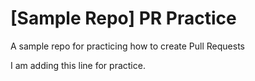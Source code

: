 # [Sample Repo] PR Practice
A sample repo for practicing how to create Pull Requests

I am adding this line for practice.